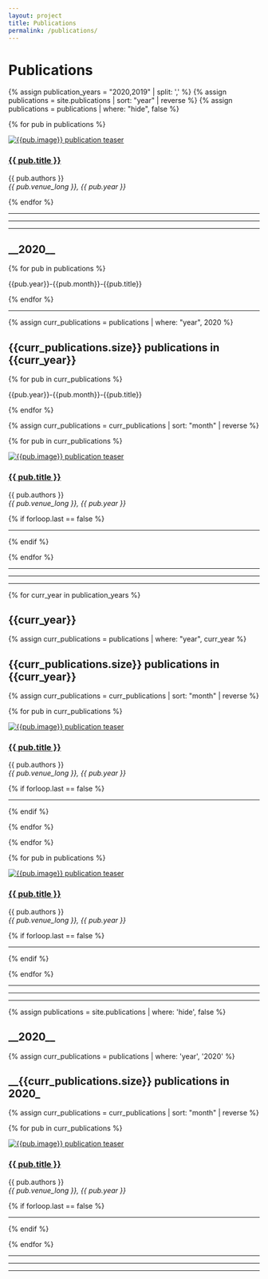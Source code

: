 ```yaml
---
layout: project
title: Publications
permalink: /publications/
---
```





# Publications


{% assign publication_years = "2020,2019" | split: ',' %}
{% assign publications = site.publications | sort: "year" | reverse %}
{% assign publications = publications | where: "hide", false %}

{% for pub in publications %}

<div class="row">
    <div class="col-md-4">
         <div class="pubteaserbs">
            <a href="{{site.url  | append: site.baseurl | append: pub.permalink}}">
            <img class="media-object" src="../{{ pub.image }}" alt="{{pub.image}} publication teaser"/>
             </a>
        </div>
    </div>
    <!-- <div class="col-md-1"></div> -->
    <div class="col-md-8">
        <div class="pubitembs">
  <h3><a href="{{site.url  | append: site.baseurl | append: pub.permalink}}">{{ pub.title }}</a></h3>
  <p class="b">{{ pub.authors }}
    <br>
    <em>{{ pub.venue_long }}, {{ pub.year }}</em>
   </p>
</div>
</div>
</div>

{% endfor %} 



<hr>
<hr>
<hr>



<h2>__2020__</h2>

{% for pub in publications %}

<p>{{pub.year}}-{{pub.month}}-{{pub.title}} </p>

{% endfor %} 

<hr>

{% assign curr_publications = publications | where: "year", 2020 %}

<h2>{{curr_publications.size}} publications in {{curr_year}}</h2>

{% for pub in curr_publications %}

<p>{{pub.year}}-{{pub.month}}-{{pub.title}} </p>

{% endfor %} 

{% assign curr_publications = curr_publications | sort: "month" | reverse %}

{% for pub in curr_publications %}

<div class="row">
    <div class="col-md-4">
         <div class="pubteaserbs">
            <a href="{{site.url  | append: site.baseurl | append: pub.permalink}}">
            <img class="media-object" src="../{{ pub.image }}" alt="{{pub.image}} publication teaser"/>
             </a>
        </div>
    </div>
    <!-- <div class="col-md-1"></div> -->
    <div class="col-md-8">
        <div class="pubitembs">
  <h3><a href="{{site.url  | append: site.baseurl | append: pub.permalink}}">{{ pub.title }}</a></h3>
  <p class="b">{{ pub.authors }}
    <br>
    <em>{{ pub.venue_long }}, {{ pub.year }}</em>
   </p>
</div>
</div>
</div>


{% if forloop.last == false %}
<hr>
{% endif %}


{% endfor %} 

<hr>
<hr>
<hr>

{% for curr_year in publication_years %}

<h2>{{curr_year}}</h2>

{% assign curr_publications = publications | where: "year", curr_year %}

<h2>{{curr_publications.size}} publications in {{curr_year}}</h2>

{% assign curr_publications = curr_publications | sort: "month" | reverse %}

{% for pub in curr_publications %}

<div class="row">
    <div class="col-md-4">
         <div class="pubteaserbs">
            <a href="{{site.url  | append: site.baseurl | append: pub.permalink}}">
            <img class="media-object" src="../{{ pub.image }}" alt="{{pub.image}} publication teaser"/>
             </a>
        </div>
    </div>
    <!-- <div class="col-md-1"></div> -->
    <div class="col-md-8">
        <div class="pubitembs">
  <h3><a href="{{site.url  | append: site.baseurl | append: pub.permalink}}">{{ pub.title }}</a></h3>
  <p class="b">{{ pub.authors }}
    <br>
    <em>{{ pub.venue_long }}, {{ pub.year }}</em>
   </p>
</div>
</div>
</div>


{% if forloop.last == false %}
<hr>
{% endif %}

{% endfor %} 

{% endfor %} 


<!-- {% for year in years %} -->

<!-- {% assign curr_publications = publications | where:"year", year %} -->
<!-- {% assign curr_publications = curr_publications | sort: "month" | reverse %} -->

<!-- {% for pub in curr_publications %} -->
{% for pub in publications %}

<div class="row">
    <div class="col-md-4">
         <div class="pubteaserbs">
            <a href="{{site.url  | append: site.baseurl | append: pub.permalink}}">
            <img class="media-object" src="../{{ pub.image }}" alt="{{pub.image}} publication teaser"/>
             </a>
        </div>
    </div>
    <!-- <div class="col-md-1"></div> -->
    <div class="col-md-8">
        <div class="pubitembs">
  <h3><a href="{{site.url  | append: site.baseurl | append: pub.permalink}}">{{ pub.title }}</a></h3>
  <p class="b">{{ pub.authors }}
    <br>
    <em>{{ pub.venue_long }}, {{ pub.year }}</em>
   </p>
</div>
</div>
</div>


{% if forloop.last == false %}
<hr>
{% endif %}

{% endfor %} 

<!-- {% endfor %}  -->


<hr>
<hr>
<hr>
<!-- {% assign grouped_publications = site.publications | group_by: 'year' | sort: 'month' | reverse %}
{% for group in items_grouped %}
  {% comment %} Create the items within the groups, now sorting by the criteria you want them sorted {% endcomment %}
  {% assign items = item.items | sort: 'date' | reverse %}
  {% comment %} Loop through the items {% endcomment %}
  {% for item in items  %}
    {{ item.title }}
  {% endfor %}
{% endfor %}

 -->

{% assign publication_years = "2020,2019" | split: ',' %}
<!-- {% assign publications = site.publications | sort: "year" | reverse %} -->
{% assign publications = site.publications | where: 'hide', false %}


<h2>__2020__</h2>

{% assign curr_publications = publications | where: 'year', '2020' %}

<h2>__{{curr_publications.size}} publications in 2020_</h2>

{% assign curr_publications = curr_publications | sort: "month" | reverse %}

{% for pub in curr_publications %}

<div class="row">
    <div class="col-md-4">
         <div class="pubteaserbs">
            <a href="{{site.url  | append: site.baseurl | append: pub.permalink}}">
            <img class="media-object" src="../{{ pub.image }}" alt="{{pub.image}} publication teaser"/>
             </a>
        </div>
    </div>
    <!-- <div class="col-md-1"></div> -->
    <div class="col-md-8">
        <div class="pubitembs">
  <h3><a href="{{site.url  | append: site.baseurl | append: pub.permalink}}">{{ pub.title }}</a></h3>
  <p class="b">{{ pub.authors }}
    <br>
    <em>{{ pub.venue_long }}, {{ pub.year }}</em>
   </p>
</div>
</div>
</div>


{% if forloop.last == false %}
<hr>
{% endif %}


{% endfor %} 

<hr>
<hr>
<hr>